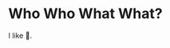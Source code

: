 # Who Who What What?

I like 🍰.


<!--
**jennz0r/jennz0r** is a ✨ _special_ ✨ repository because its `README.md` (this file) appears on your GitHub profile.

Here are some ideas to get you started:

- 🔭 I’m currently working on ...
- 🌱 I’m currently learning ...
- 👯 I’m looking to collaborate on ...
- 🤔 I’m looking for help with ...
- 💬 Ask me about ...
- 📫 How to reach me: ...
- 😄 Pronouns: ...
- ⚡ Fun fact: ...

# Things I Made

* [Developers Developers](http://developersdevelope.rs/)
* [Click OK to ok](http://clickok.site/)

-->
